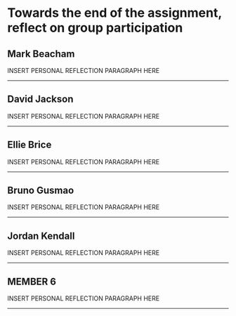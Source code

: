 # Towards the end of the assignment, reflect on group participation

## Mark Beacham

INSERT PERSONAL REFLECTION PARAGRAPH HERE

___

## David Jackson

INSERT PERSONAL REFLECTION PARAGRAPH HERE

___

## Ellie Brice

INSERT PERSONAL REFLECTION PARAGRAPH HERE

___

## Bruno Gusmao

INSERT PERSONAL REFLECTION PARAGRAPH HERE

___

## Jordan Kendall

INSERT PERSONAL REFLECTION PARAGRAPH HERE

___

## MEMBER 6

INSERT PERSONAL REFLECTION PARAGRAPH HERE

___